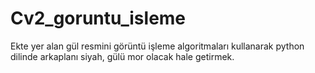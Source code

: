 # Cv2_goruntu_isleme
Ekte yer alan gül resmini görüntü işleme algoritmaları kullanarak python dilinde arkaplanı siyah, gülü mor olacak hale getirmek.
